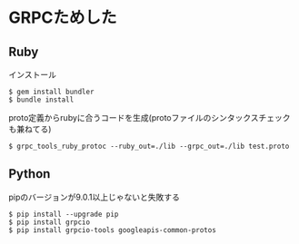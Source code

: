# GRPCためした

## Ruby
インストール

```
$ gem install bundler
$ bundle install
```

proto定義からrubyに合うコードを生成(protoファイルのシンタックスチェックも兼ねてる)

```
$ grpc_tools_ruby_protoc --ruby_out=./lib --grpc_out=./lib test.proto
```

## Python
pipのバージョンが9.0.1以上じゃないと失敗する

```
$ pip install --upgrade pip
$ pip install grpcio
$ pip install grpcio-tools googleapis-common-protos
```
